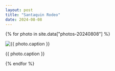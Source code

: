 ```yaml
---
layout: post
title: "Santaquin Rodeo"
date: 2024-08-08
---
```


{% for photo in site.data["photos-20240808"] %}
  <div>
    <img src="{{ site.baseurl }}/photos/{{ photo.file }}" alt="{{ photo.caption }}">
    <p>{{ photo.caption }}</p>
  </div>
{% endfor %}
